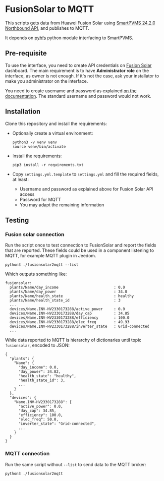 # FusionSolar to MQTT

This scripts gets data from Huawei Fusion Solar using
[SmartPVMS 24.2.0 Northbound API](https://support.huawei.com/enterprise/en/doc/EDOC1100358266/306f6908/overview),
and publishes to MQTT.

It depends on [pyhfs](https://github.com/guillaumeblanc/pyhfs) python module interfacing
to SmartPVMS.

## Pre-requisite

To use the interface, you need to create API credentials on [Fusion Solar](https://uni005eu5.fusionsolar.huawei.com)
dashboard. The main requirement is to have **Administrator role** on the interface, as owner is not enough. If it's
not the case, ask your installator to make you administrator on the interface.

You need to create username and password as explained
[on the documentation](https://support.huawei.com/enterprise/en/doc/EDOC1100358266/fba05f66/obtaining-an-account).
The standard username and password would not work.

## Installation

Clone this repository and install the requirements:

- Optionally create a virtual environment:

      python3 -v venv venv
      source venv/bin/activate

- Install the requirements:

      pip3 install -r requirements.txt

- Copy `settings.yml.template` to `settings.yml` and fill the required fields, at least:

  - Username and password as explained above for Fusion Solar API access
  - Password for MQTT
  - You may adapt the remaining information

## Testing

### Fusion solar connection

Run the script once to test connection to FusionSolar and report the fields that are
reported. These fields could be used in a component listening to MQTT, for example
MQTT plugin in Jeedom.

    python3 ./fusionsolar2mqtt --list

Which outputs something like:

    fusionsolar:
      plants/Name/day_income                         : 0.0
      plants/Name/day_power                          : 34.8
      plants/Name/health_state                       : healthy
      plants/Name/health_state_id                    : 3
      ...
      devices/Name.INV-HV2330173288/active_power     : 0.0
      devices/Name.INV-HV2330173288/day_cap          : 34.85
      devices/Name.INV-HV2330173288/efficiency       : 100.0
      devices/Name.INV-HV2330173288/elec_freq        : 49.93
      devices/Name.INV-HV2330173288/inverter_state   : Grid-connected
      ...

While data reported to MQTT is hierarchy of dictionaries until topic
`fusionsolar`, encoded to JSON:

    {
      "plants": {
        "Name": {
          "day_income": 0.0,
          "day_power": 34.82,
          "health_state": "healthy",
          "health_state_id": 3,
          ...
        }
      },
      "devices": {
        "Name.INV-HV2330173288": {
          "active_power": 0.0,
          "day_cap": 34.85,
          "efficiency": 100.0,
          "elec_freq": 50.0,
          "inverter_state": "Grid-connected",
          ...
        }
      }
    }

### MQTT connection

Run the same script without `--list` to send data to the MQTT broker:

    python3 ./fusionsolar2mqtt




